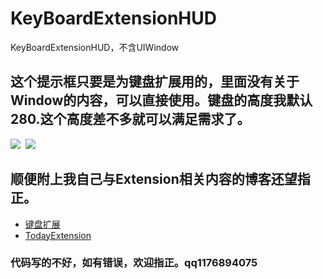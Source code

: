 # KeyBoardExtensionHUD
KeyBoardExtensionHUD，不含UIWindow
## 这个提示框只要是为键盘扩展用的，里面没有关于Window的内容，可以直接使用。键盘的高度我默认280.这个高度差不多就可以满足需求了。
![](http://ac-l1vX02tC.clouddn.com/897e50aa824d5ecc6658.gif)  ![](http://ac-l1vX02tC.clouddn.com/c98c97678797786b19be.gif)

## 顺便附上我自己与Extension相关内容的博客还望指正。
- [键盘扩展](https://dslcoding.github.io/keyboarded/)
- [TodayExtension](https://dslcoding.github.io/Today-Extension/) 

### 代码写的不好，如有错误，欢迎指正。qq1176894075
